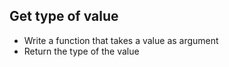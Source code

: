 ## Get type of value

* Write a function that takes a value as argument
* Return the type of the value